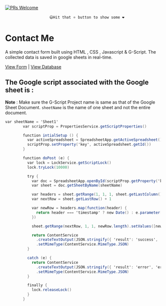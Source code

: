[![PRs Welcome](https://img.shields.io/badge/PRs-welcome-brightgreen.svg?style=flat-square)](https://github.com/chiraag-kakar/contactme/pulls)

						😃Hit that ⭐ button to show some ❤️         
# Contact Me
A simple contact form built using HTML , CSS , Javascript &amp; G-Script. The collected data is saved in google sheets in real-time.

[View Form](https://chiraag-kakar.github.io/contactme/) | [View Database](https://chiraag-kakar.github.io/viewcontacts/)

## The Google script associated with the Google sheet is :
**Note** : Make sure the G-Script Project name is same as that of the Google Sheet Document. `sheetName` is the name of one sheet and not the entire document.

```gs
var sheetName = 'Sheet1'
		var scriptProp = PropertiesService.getScriptProperties()

		function intialSetup () {
		  var activeSpreadsheet = SpreadsheetApp.getActiveSpreadsheet()
		  scriptProp.setProperty('key', activeSpreadsheet.getId())
		}

		function doPost (e) {
		  var lock = LockService.getScriptLock()
		  lock.tryLock(10000)

		  try {
			var doc = SpreadsheetApp.openById(scriptProp.getProperty('key'))
			var sheet = doc.getSheetByName(sheetName)

			var headers = sheet.getRange(1, 1, 1, sheet.getLastColumn()).getValues()[0]
			var nextRow = sheet.getLastRow() + 1

			var newRow = headers.map(function(header) {
			  return header === 'timestamp' ? new Date() : e.parameter[header]
			})

			sheet.getRange(nextRow, 1, 1, newRow.length).setValues([newRow])

			return ContentService
			  .createTextOutput(JSON.stringify({ 'result': 'success', 'row': nextRow }))
			  .setMimeType(ContentService.MimeType.JSON)
		  }

		  catch (e) {
			return ContentService
			  .createTextOutput(JSON.stringify({ 'result': 'error', 'error': e }))
			  .setMimeType(ContentService.MimeType.JSON)
		  }

		  finally {
			lock.releaseLock()
		  }
		}
```
